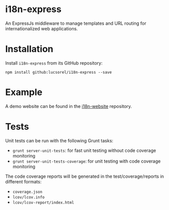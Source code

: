 # i18n-express
An ExpressJs middleware to manage templates and URL routing for internationalized web applications.

# Installation
Install `i18n-express` from its GitHub repository:

```
npm install github:lucsorel/i18n-express --save
```

# Example
A demo website can be found in the [i18n-website](https://github.com/lucsorel/i18n-website) repository.

# Tests
Unit tests can be run with the following Grunt tasks:
* `grunt server-unit-tests`: for fast unit testing without code coverage monitoring
* `grunt server-unit-tests-coverage`: for unit testing with code coverage monitoring

The code coverage reports will be generated in the test/coverage/reports in different formats:
* `coverage.json`
* `lcov/lcov.info`
* `lcov/lcov-report/index.html`
